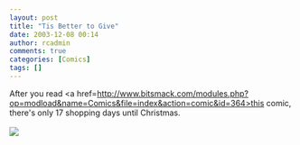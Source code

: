 ```yaml
---
layout: post
title: "Tis Better to Give"
date: 2003-12-08 00:14
author: rcadmin
comments: true
categories: [Comics]
tags: []
---
```

After you read <a href=http://www.bitsmack.com/modules.php?op=modload&name=Comics&file=index&action=comic&id=364>this comic,</a> there's only 17 shopping days until Christmas.<Br><br><!--more--><img src='http://dl.bitsmack.com/comics/20031208.gif'   />
